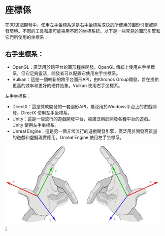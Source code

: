 # 座標係

在3D遊戲開發中，使用左手坐標系還是右手坐標系取決於所使用的圖形引擎或開發環境。不同的工具和庫可能採用不同的坐標系統。以下是一些常見的圖形引擎和它們所使用的坐標系：

## 右手坐標系：

- OpenGL：廣泛用於跨平台的圖形程序開發。OpenGL 傳統上使用右手坐標系，但它足夠靈活，開發者可以配置它使用左手坐標系。
- Vulkan：這是一個較新的跨平台圖形API，由Khronos Group開發，旨在提供更高的效率和更好的硬件抽象。Vulkan 使用右手坐標系。

左手坐標系：

- DirectX：這是微軟開發的一套圖形API，廣泛用於Windows平台上的遊戲開發。DirectX 使用左手坐標系。
- Unity：這是一個流行的遊戲開發平台，被廣泛用於開發各種平台的遊戲。Unity 使用左手坐標系。
- Unreal Engine：這是另一個非常流行的遊戲開發引擎，廣泛用於開發高質量的遊戲和虛擬現實應用。Unreal Engine 使用左手坐標系。

![kD左手坐標系](./handedness.jpg)]
